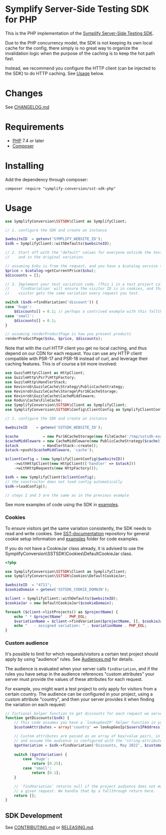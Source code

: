 Symplify Server-Side Testing SDK for PHP
========================================

This is the PHP implementation of the [Symplify Server-Side Testing SDK](https://github.com/SymplifyConversion/sst-documentation/blob/main/docs/Server_Side_Testing.md).

Due to the PHP concurrency model, the SDK is not keeping its own local cache for
the config, there simply is no great way to organize the invalidation logic when
the purpose of the caching is to keep the hot path fast.

Instead, we recommend you configure the HTTP client (can be injected to the SDK)
to do HTTP caching. See [Usage](#Usage) below.

Changes
=======

See [CHANGELOG.md](./CHANGELOG.md)

Requirements
============

* [PHP](https://www.php.net) 7.4 or later
* [Composer](https://getcomposer.org)

Installing
==========

Add the dependency through composer:

```
composer require "symplify-conversion/sst-sdk-php"
```

Usage
=====

```php
use SymplifyConversion\SSTSDK\Client as SymplifyClient;

// 1. configure the SDK and create an instance

$websiteID  = getenv('SYMPLIFY_WEBSITE_ID');
$sdk = SymplifyClient::withDefaults($websiteID);

// 2. Start off with the "default" values for everyone outside the test
//    and in the original variation.

// assuming $sku is from the request, and you have a $catalog service to look up prices in
$price = $catalog->getCurrentPrice($sku);
$discounts = [];

// 3. Implement your test variation code. (This i in a test project called "discount")
//    `findVariation` will ensure the visitor ID is in cookies, and that the same
//    visitor gets the same variation every request you test.

switch ($sdk->findVariation('discount')) {
case 'huge':
    $discounts[] = 0.1; // perhaps a contrived example with this fallthrough
case 'small':
    $discounts[] = 0.1;
}

// assuming renderProductPage is how you present products
renderProductPage($sku, $price, $discounts);
```

Note that with the curl HTTP client you get no local caching, and thus depend
on our CDN for each request. You can use any HTTP client compatible with PSR-17
and PSR-18 instead of curl, and leverage their caching features. This is of
course a bit more involved:

```php
use GuzzleHttp\Client as HttpClient;
use GuzzleHttp\Psr7\HttpFactory;
use GuzzleHttp\HandlerStack;
use Kevinrob\GuzzleCache\Strategy\PublicCacheStrategy;
use Kevinrob\GuzzleCache\Storage\Psr16CacheStorage;
use Kevinrob\GuzzleCache\CacheMiddleware;
use Kodus\Cache\FileCache;
use SymplifyConversion\SSTSDK\Client as SymplifyClient;
use SymplifyConversion\SSTSDK\Config\ClientConfig as SymplifyClientConfig;

// 1. configure the SDK and create an instance

$websiteID    = getenv('SSTSDK_WEBSITE_ID');

$cache           = new Psr16CacheStorage(new FileCache('/tmp/sstsdk-examples-httpcache', 500));
$cacheMiddleware = new CacheMiddleware(new PublicCacheStrategy($cache));
$stack           = HandlerStack::create();
$stack->push($cacheMiddleware, 'cache');

$clientConfig = (new SymplifyClientConfig($websiteID))
    ->withHttpClient(new HttpClient(['handler' => $stack]))
    ->withHttpRequests(new HttpFactory());

$sdk = new SymplifyClient($clientConfig);
// the constructor does not load config automatically
$sdk->loadConfig();

// steps 2 and 3 are the same as in the previous example
```

See more examples of code using the SDK in [examples](examples).

### Cookies

To ensure visitors get the same variation consistently, the SDK needs to
read and write cookies. See [SST-documentation](https://github.com/SymplifyConversion/sst-documentation/) 
repository for general cookie setup information and [examples](examples) folder for code examples.

If you do not have a CookieJar class already, it is advised to use the SymplifyConversion\SSTSDK\Cookies\DefaultCookieJar class.

```php
<?php

use SymplifyConversion\SSTSDK\Client as SymplifyClient;
use SymplifyConversion\SSTSDK\Cookies\DefaultCookieJar;

$websiteID  = "4711";
$cookieDomain = getenv('SSTSDK_COOKIE_DOMAIN');

$client = SymplifyClient::withDefaults($websiteID);
$cookieJar = new DefaultCookieJar($cookieDomain);

foreach ($client->listProjects() as $projectName) {
    echo " * $projectName" . PHP_EOL;
    $variationName = $client->findVariation($projectName, [], $cookieJar);
    echo "   - assigned variation: " . $variationName . PHP_EOL;
}
```

### Custom audience

It's possible to limit for which requests/visitors a certain test project
should apply by using "audience" rules. See [Audiences.md](https://github.com/SymplifyConversion/sst-documentation/blob/main/docs/Audicences.md)
for details.

The audience is evaluated when your server calls `findVariation`, and if the
rules you have setup in the audience references "custom attributes" your
server must provide the values of these attributes for each request.

For example, you might want a test project to only apply for visitors from a
certain country. The audience can be configured in your project, using a
custom attribute "country", and then your server provides it when finding the
variation on each request:

```php
// fictional helper function to get discounts for each request we serve
function getDiscounts($sdk) {
    // This code assumes you have a `lookupGeoIP` helper function in your project.
    $customAttributes = array('country' => lookupGeoIp($usersIPAddress)->getCountry());

    // Custom attributes are passed as an array of key/value pairs, in this case we set 'country'
    // and assume the audience is configured with the "string-attribute" rule to look for specific countries.
    $gotVariation = $sdk->findVariation('Discounts, May 2022', $customAttributes);
    
    switch ($gotVariation) {
        case 'huge':
            return [0.25];
        case 'small':
            return [0.1];
    }

    // `findVariation` returns null if the project audience does not match for
    // a given request. We handle that by a fallthrough return here.
    return [];
}
```

## SDK Development

See [CONTRIBUTING.md](./CONTRIBUTING.md) or [RELEASING.md](./RELEASING.md).
